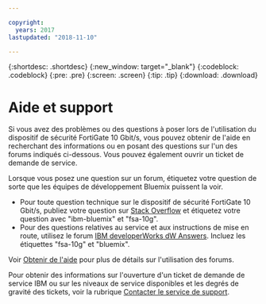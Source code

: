 ```yaml
---

copyright:
  years: 2017
lastupdated: "2018-11-10"

---
```


{:shortdesc: .shortdesc}
{:new_window: target="_blank"}
{:codeblock: .codeblock}
{:pre: .pre}
{:screen: .screen}
{:tip: .tip}
{:download: .download}

# Aide et support

Si vous avez des problèmes ou des questions à poser lors de l'utilisation du dispositif de sécurité FortiGate 10 Gbit/s, vous pouvez obtenir de l'aide en recherchant des informations ou en posant des questions sur l'un des forums indiqués ci-dessous. Vous pouvez également ouvrir un ticket de demande de service.

Lorsque vous posez une question sur un forum, étiquetez votre question de sorte que les équipes de développement Bluemix puissent la voir.

* Pour toute question technique sur le dispositif de sécurité FortiGate 10 Gbit/s, publiez votre question sur [Stack Overflow](https://stackoverflow.com/search?q=fsa-10g+ibm-bluemix) et étiquetez votre question avec "ibm-bluemix" et "fsa-10g".
* Pour des questions relatives au service et aux instructions de mise en route, utilisez le forum [IBM developerWorks dW Answers](https://developer.ibm.com/answers/topics/fsa-10g.html?smartspace=bluemix). Incluez les étiquettes "fsa-10g" et "bluemix".

Voir [Obtenir de l'aide](../../../support/index.html#getting-help) pour plus de détails sur l'utilisation des forums.

Pour obtenir des informations sur l'ouverture d'un ticket de demande de service IBM ou sur les niveaux de service disponibles et les degrés de gravité des tickets, voir la rubrique [Contacter le service de support](../../../support/index.html#contacting-support).
